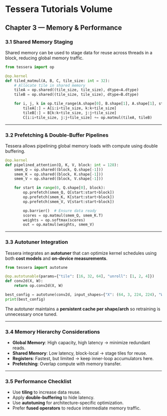 # Tessera Tutorials Volume
## Chapter 3 — Memory & Performance

### 3.1 Shared Memory Staging
Shared memory can be used to stage data for reuse across threads in a block, reducing global memory traffic.

```python
from tessera import op

@op.kernel
def tiled_matmul(A, B, C, tile_size: int = 32):
    # Allocate tile in shared memory
    tileA = op.shared((tile_size, tile_size), dtype=A.dtype)
    tileB = op.shared((tile_size, tile_size), dtype=B.dtype)

    for i, j, k in op.tile_range(A.shape[0], B.shape[1], A.shape[1], step=tile_size):
        tileA[:] = A[i:i+tile_size, k:k+tile_size]
        tileB[:] = B[k:k+tile_size, j:j+tile_size]
        C[i:i+tile_size, j:j+tile_size] += op.matmul(tileA, tileB)
```

---

### 3.2 Prefetching & Double-Buffer Pipelines
Tessera allows pipelining global memory loads with compute using double buffering.

```python
@op.kernel
def pipelined_attention(Q, K, V, block: int = 128):
    smem_Q = op.shared((block, Q.shape[-1]))
    smem_K = op.shared((block, K.shape[-1]))
    smem_V = op.shared((block, V.shape[-1]))

    for start in range(0, Q.shape[0], block):
        op.prefetch(smem_Q, Q[start:start+block])
        op.prefetch(smem_K, K[start:start+block])
        op.prefetch(smem_V, V[start:start+block])

        op.barrier()  # Ensure data ready
        scores = op.matmul(smem_Q, smem_K.T)
        weights = op.softmax(scores)
        out = op.matmul(weights, smem_V)
```

---

### 3.3 Autotuner Integration
Tessera integrates an **autotuner** that can optimize kernel schedules using both **cost models** and **on-device measurements**.  

```python
from tessera import autotune

@op.autotunable(params={"tile": [16, 32, 64], "unroll": [1, 2, 4]})
def conv2d(X, W):
    return op.conv2d(X, W)

best_config = autotune(conv2d, input_shapes={"X": (64, 3, 224, 224), "W": (64, 3, 7, 7)})
print(best_config)
```

The autotuner maintains a **persistent cache per shape/arch** so retraining is unnecessary once tuned.

---

### 3.4 Memory Hierarchy Considerations
- **Global Memory**: High capacity, high latency → minimize redundant reads.  
- **Shared Memory**: Low latency, block-local → stage tiles for reuse.  
- **Registers**: Fastest, but limited → keep inner-loop accumulators here.  
- **Prefetching**: Overlap compute with memory transfer.  

---

### 3.5 Performance Checklist
- Use **tiling** to increase data reuse.  
- Apply **double-buffering** to hide latency.  
- Use **autotuning** for architecture-specific optimization.  
- Prefer **fused operators** to reduce intermediate memory traffic.  
